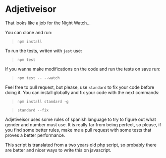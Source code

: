 # Adjetiveisor
That looks like a job for the Night Watch...


You can clone and run:

>`npm install`

To run the tests, writen with `jest` use:

>`npm test`

If you wanna make modifications on the code and run the tests on save run:

>`npm test -- --watch`

Feel free to pull request, but please, use `standard` to fix your code before doing it. You can install globally and fix your code with the next commands:

>`npm install standard -g`

>`standard --fix`

Adjetiveisor uses some rules of spanish language to try to figure out what gender and number must use. It is really far from being perfect, so please, if you find some better rules, make me a pull request with some tests that proves a better performance.

This script is translated from a two years old php script, so probably there are better and nicer ways to write this on javascript.
